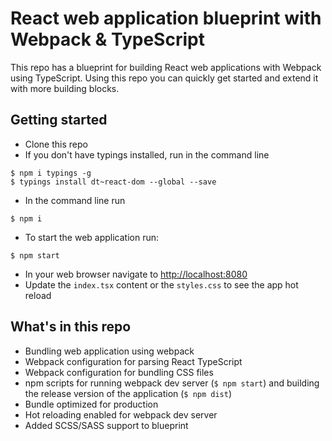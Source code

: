 # React web application blueprint with Webpack & TypeScript

This repo has a blueprint for building React web applications with Webpack using TypeScript. Using this repo you can quickly get started and extend it with more building blocks.

## Getting started

- Clone this repo
- If you don't have typings installed, run in the command line
```
$ npm i typings -g
$ typings install dt~react-dom --global --save
```
- In the command line run
```
$ npm i
```
- To start the web application run:
```
$ npm start
```
- In your web browser navigate to [http://localhost:8080](http://localhost:8080)
- Update the `index.tsx` content or the `styles.css` to see the app hot reload

## What's in this repo

- Bundling web application using webpack
- Webpack configuration for parsing React TypeScript
- Webpack configuration for bundling CSS files
- npm scripts for running webpack dev server (`$ npm start`) and building the release version of the application (`$ npm dist`)
- Bundle optimized for production
- Hot reloading enabled for webpack dev server
- Added SCSS/SASS support to blueprint
